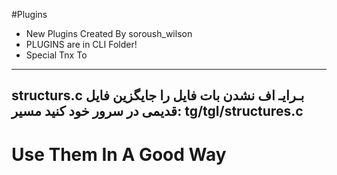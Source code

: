 #Plugins
* New Plugins Created By 
           soroush_wilson
* PLUGINS are in CLI Folder!
* Special Tnx To 
        


------------------------------------------------
structurs.c بـرایـ اف نشدن بات فایل 
را جایگزین فایل قدیمی در سرور خود کنید
مسیر:
tg/tgl/structures.c
-----------------------------------------------
# Use Them In A Good Way
